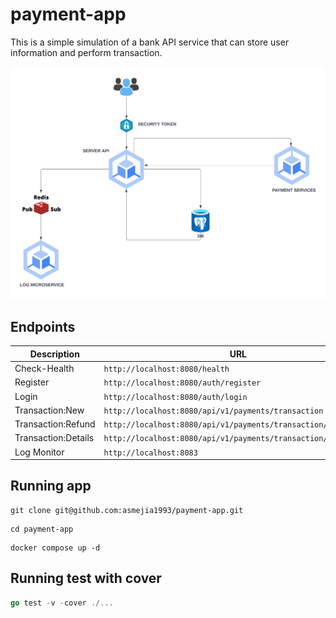 # payment-app

This is a simple simulation of a bank API service that can store user information and perform transaction.

![System Architecture](./docs/payment-app.png)

## Endpoints

|Description        |URL                                                            |METHOD |
|-------------------|---------------------------------------------------------------|-------|
|Check-Health       |`http://localhost:8080/health`                                 |`GET`  |
|Register           |`http://localhost:8080/auth/register`                          |`POST` |
|Login              |`http://localhost:8080/auth/login`                             |`POST` |
|Transaction:New    |`http://localhost:8080/api/v1/payments/transaction`            |`POST` |
|Transaction:Refund |`http://localhost:8080/api/v1/payments/transaction/:id/refund` |`POST` |
|Transaction:Details|`http://localhost:8080/api/v1/payments/transaction/:id`        |`GET`  |
|Log Monitor        |`http://localhost:8083`                                        |`GET`  |

## Running app

```git
git clone git@github.com:asmejia1993/payment-app.git
```

```
cd payment-app
```

```
docker compose up -d
```

## Running test with cover

```go
go test -v -cover ./...
```
